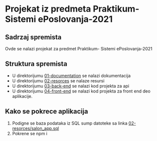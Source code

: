 # Projekat iz predmeta Praktikum- Sistemi ePoslovanja-2021

## Sadrzaj spremista

Ovde se nalazi projekat za predmet Praktikum- Sistemi ePoslovanja-2021

## Struktura spremista

* U direktorijumu [01-documentation](./01-documentation) se nalazi dokumentacija
* U direktorijumu [02-resorces](./02-resorces) se nalaze resursi
* U direktorijumu [03-back-end](./03-back-end) se nalazi kod projekta za api
* U direktorijumu [04-front-end](./04-front-end) se nalazi kod projekta za front end deo aplikacije.

## Kako se pokrece aplikacija

1. Podigne se baza podataka iz SQL sump datoteke sa linka [02-resorces/salon_app.sql](02-resorces/salon_app.sql)
2. Pokrene se npm  i 



